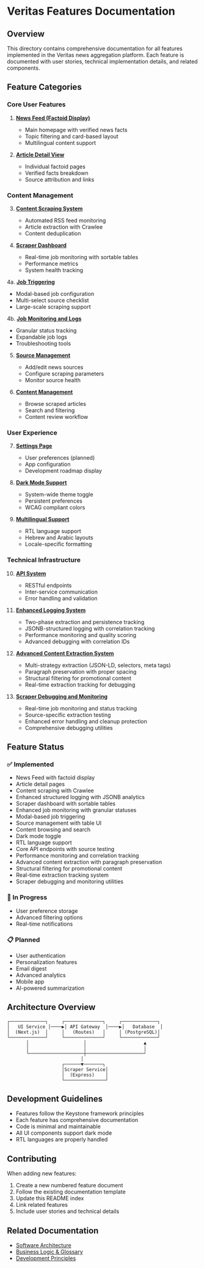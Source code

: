# Veritas Features Documentation

## Overview
This directory contains comprehensive documentation for all features implemented in the Veritas news aggregation platform. Each feature is documented with user stories, technical implementation details, and related components.

## Feature Categories

### Core User Features
1. **[News Feed (Factoid Display)](./01-news-feed.md)**
   - Main homepage with verified news facts
   - Topic filtering and card-based layout
   - Multilingual content support

2. **[Article Detail View](./02-article-detail.md)**
   - Individual factoid pages
   - Verified facts breakdown
   - Source attribution and links

### Content Management
3. **[Content Scraping System](./03-content-scraping.md)**
   - Automated RSS feed monitoring
   - Article extraction with Crawlee
   - Content deduplication

4. **[Scraper Dashboard](./04-scraper-dashboard.md)**
   - Real-time job monitoring with sortable tables
   - Performance metrics
   - System health tracking

4a. **[Job Triggering](./04a-job-triggering.md)**
   - Modal-based job configuration
   - Multi-select source checklist
   - Large-scale scraping support

4b. **[Job Monitoring and Logs](./04b-job-monitoring.md)**
   - Granular status tracking
   - Expandable job logs
   - Troubleshooting tools

5. **[Source Management](./05-source-management.md)**
   - Add/edit news sources
   - Configure scraping parameters
   - Monitor source health

6. **[Content Management](./06-content-management.md)**
   - Browse scraped articles
   - Search and filtering
   - Content review workflow

### User Experience
7. **[Settings Page](./07-settings-page.md)**
   - User preferences (planned)
   - App configuration
   - Development roadmap display

8. **[Dark Mode Support](./09-dark-mode.md)**
   - System-wide theme toggle
   - Persistent preferences
   - WCAG compliant colors

9. **[Multilingual Support](./10-multilingual-support.md)**
   - RTL language support
   - Hebrew and Arabic layouts
   - Locale-specific formatting

### Technical Infrastructure
10. **[API System](./08-api-system.md)**
    - RESTful endpoints
    - Inter-service communication
    - Error handling and validation

11. **[Enhanced Logging System](./11-enhanced-logging.md)**
    - Two-phase extraction and persistence tracking
    - JSONB-structured logging with correlation tracking
    - Performance monitoring and quality scoring
    - Advanced debugging with correlation IDs

12. **[Advanced Content Extraction System](./12-content-extraction.md)**
    - Multi-strategy extraction (JSON-LD, selectors, meta tags)
    - Paragraph preservation with proper spacing
    - Structural filtering for promotional content
    - Real-time extraction tracking for debugging

13. **[Scraper Debugging and Monitoring](./14-scraper-debugging.md)**
    - Real-time job monitoring and status tracking
    - Source-specific extraction testing
    - Enhanced error handling and cleanup protection
    - Comprehensive debugging utilities

## Feature Status

### ✅ Implemented
- News Feed with factoid display
- Article detail pages
- Content scraping with Crawlee
- Enhanced structured logging with JSONB analytics
- Scraper dashboard with sortable tables
- Enhanced job monitoring with granular statuses
- Modal-based job triggering
- Source management with table UI
- Content browsing and search
- Dark mode toggle
- RTL language support
- Core API endpoints with source testing
- Performance monitoring and correlation tracking
- Advanced content extraction with paragraph preservation
- Structural filtering for promotional content
- Real-time extraction tracking system
- Scraper debugging and monitoring utilities

### 🚧 In Progress
- User preference storage
- Advanced filtering options
- Real-time notifications

### 📋 Planned
- User authentication
- Personalization features
- Email digest
- Advanced analytics
- Mobile app
- AI-powered summarization

## Architecture Overview
```
┌─────────────┐     ┌──────────────┐     ┌─────────────┐
│   UI Service │────▶│ API Gateway  │────▶│   Database  │
│  (Next.js)  │     │   (Routes)   │     │ (PostgreSQL)│
└─────────────┘     └──────────────┘     └─────────────┘
       │                    │                     ▲
       │                    │                     │
       └────────────────────┼─────────────────────┘
                           │
                    ┌──────▼───────┐
                    │Scraper Service│
                    │  (Express)    │
                    └───────────────┘
```

## Development Guidelines
- Features follow the Keystone framework principles
- Each feature has comprehensive documentation
- Code is minimal and maintainable
- All UI components support dark mode
- RTL languages are properly handled

## Contributing
When adding new features:
1. Create a new numbered feature document
2. Follow the existing documentation template
3. Update this README index
4. Link related features
5. Include user stories and technical details

## Related Documentation
- [Software Architecture](../software-architecture.md)
- [Business Logic & Glossary](../business-logic-and-glossary.md)
- [Development Principles](../../keystone/development-principles.md) 